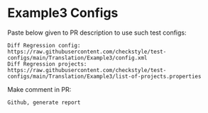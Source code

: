 # Example3 Configs
Paste below given to PR description to use such test configs:
```
Diff Regression config: https://raw.githubusercontent.com/checkstyle/test-configs/main/Translation/Example3/config.xml
Diff Regression projects: https://raw.githubusercontent.com/checkstyle/test-configs/main/Translation/Example3/list-of-projects.properties
```
Make comment in PR:
```
Github, generate report
```
